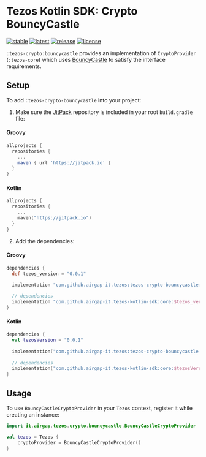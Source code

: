 # Tezos Kotlin SDK: Crypto BouncyCastle

[![stable](https://img.shields.io/github/v/tag/airgap-it/tezos-kotlin-sdk?label=stable&sort=semver)](https://github.com/airgap-it/tezos-kotlin-sdk/releases)
[![latest](https://img.shields.io/github/v/tag/airgap-it/tezos-kotlin-sdk?color=orange&include_prereleases&label=latest)](https://github.com/airgap-it/tezos-kotlin-sdk/releases)
[![release](https://img.shields.io/jitpack/v/github/airgap-it/tezos-kotlin-sdk)](https://jitpack.io/#airgap-it/tezos-kotlin-sdk)
[![license](https://img.shields.io/github/license/airgap-it/tezos-kotlin-sdk)](https://github.com/airgap-it/tezos-kotlin-sdk/blob/master/LICENSE)

`:tezos-crypto:bouncycastle` provides an implementation of `CryptoProvider` (`:tezos-core`) which uses [BouncyCastle](https://www.bouncycastle.org/) to satisfy the interface requirements.

## Setup

To add `:tezos-crypto-bouncycastle` into your project:

1. Make sure the [JitPack](https://jitpack.io/) repository is included in your root `build.gradle` file:

#### Groovy
  ```groovy
  allprojects {
    repositories {
      ...
      maven { url 'https://jitpack.io' }
    }
  }
  ```

#### Kotlin
  ```kotlin
  allprojects {
    repositories {
      ...
      maven("https://jitpack.io")
    }
  }
  ```

2. Add the dependencies:

#### Groovy
  ```groovy
  dependencies {
    def tezos_version = "0.0.1"

    implementation "com.github.airgap-it.tezos:tezos-crypto-bouncycastle:$tezos_version"
    
    // dependencies
    implementation "com.github.airgap-it.tezos-kotlin-sdk:core:$tezos_version"
  }
  ```

#### Kotlin

  ```kotlin
  dependencies {
    val tezosVersion = "0.0.1"
    
    implementation("com.github.airgap-it.tezos:tezos-crypto-bouncycastle:$tezosVersion")
    
    // dependencies
    implementation("com.github.airgap-it.tezos-kotlin-sdk:core:$tezosVersion")
}
  ```

## Usage

To use `BouncyCastleCryptoProvider` in your `Tezos` context, register it while creating an instance:

```kotlin
import it.airgap.tezos.crypto.bouncycastle.BouncyCastleCryptoProvider

val tezos = Tezos {
    cryptoProvider = BouncyCastleCryptoProvider()
}
```